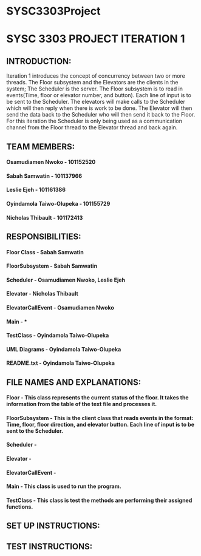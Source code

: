 # SYSC3303Project


# SYSC 3303 PROJECT ITERATION 1

## INTRODUCTION:
Iteration 1 introduces the concept of concurrency between two or more threads. 
The Floor subsystem and the Elevators are the clients in the system; The Scheduler is the server. The Floor subsystem is to read in events(Time, floor or elevator number, and button). Each line of input is to be sent to the Scheduler. The elevators will make calls to the Scheduler which will then reply when there is work to be
done. The Elevator will then send the data back to the Scheduler who will then send it back to the Floor. For this iteration the Scheduler is only being used as a communication channel from the Floor thread to the Elevator thread and back again.


## TEAM MEMBERS:
#### Osamudiamen Nwoko - 101152520
#### Sabah Samwatin - 101137966
#### Leslie Ejeh - 101161386
#### Oyindamola Taiwo-Olupeka - 101155729
#### Nicholas Thibault - 101172413


## RESPONSIBILITIES:
#### Floor Class - Sabah Samwatin
#### FloorSubsystem - Sabah Samwatin
#### Scheduler - Osamudiamen Nwoko, Leslie Ejeh
#### Elevator - Nicholas Thibault
#### ElevatorCallEvent - Osamudiamen Nwoko
#### Main - *
#### TestClass - Oyindamola Taiwo-Olupeka
#### UML Diagrams - Oyindamola Taiwo-Olupeka
#### README.txt - Oyindamola Taiwo-Olupeka


## FILE NAMES AND EXPLANATIONS:

#### Floor - This class represents the current status of the floor. It takes the information from the table of the text file and processes it.

#### FloorSubsystem - This is the client class that reads events in the format: Time, floor, floor direction, and elevator button. Each line of input is to be sent to the Scheduler.

#### Scheduler -

#### Elevator -

#### ElevatorCallEvent -

#### Main - This class is used to run the program.

#### TestClass - This class is test the methods are performing their assigned functions.


## SET UP INSTRUCTIONS:


## TEST INSTRUCTIONS:


